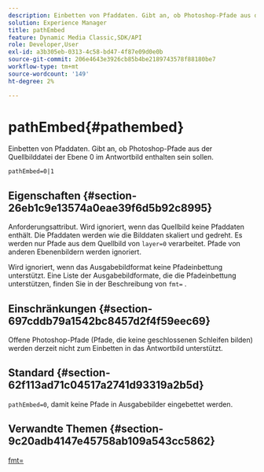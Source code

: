 ```yaml
---
description: Einbetten von Pfaddaten. Gibt an, ob Photoshop-Pfade aus der Quellbilddatei der Ebene 0 im Antwortbild enthalten sein sollen.
solution: Experience Manager
title: pathEmbed
feature: Dynamic Media Classic,SDK/API
role: Developer,User
exl-id: a3b305eb-0313-4c58-bd47-4f87e09d0e0b
source-git-commit: 206e4643e3926cb85b4be2189743578f88180be7
workflow-type: tm+mt
source-wordcount: '149'
ht-degree: 2%

---
```


# pathEmbed{#pathembed}

Einbetten von Pfaddaten. Gibt an, ob Photoshop-Pfade aus der Quellbilddatei der Ebene 0 im Antwortbild enthalten sein sollen.

`pathEmbed=0|1`

## Eigenschaften {#section-26eb1c9e13574a0eae39f6d5b92c8995}

Anforderungsattribut. Wird ignoriert, wenn das Quellbild keine Pfaddaten enthält. Die Pfaddaten werden wie die Bilddaten skaliert und gedreht. Es werden nur Pfade aus dem Quellbild von `layer=0` verarbeitet. Pfade von anderen Ebenenbildern werden ignoriert.

Wird ignoriert, wenn das Ausgabebildformat keine Pfadeinbettung unterstützt. Eine Liste der Ausgabebildformate, die die Pfadeinbettung unterstützen, finden Sie in der Beschreibung von `fmt=` .

## Einschränkungen {#section-697cddb79a1542bc8457d2f4f59eec69}

Offene Photoshop-Pfade (Pfade, die keine geschlossenen Schleifen bilden) werden derzeit nicht zum Einbetten in das Antwortbild unterstützt.

## Standard {#section-62f113ad71c04517a2741d93319a2b5d}

`pathEmbed=0`, damit keine Pfade in Ausgabebilder eingebettet werden.

## Verwandte Themen {#section-9c20adb4147e45758ab109a543cc5862}

[fmt=](../../../../../is-api/http-ref/image-serving-api-ref/c-http-protocol-reference/c-command-reference/r-is-http-fmt.md#reference-cdf10043423b45ba9fe15157fb3ae37a)
